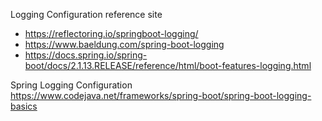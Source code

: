 Logging Configuration reference site
- https://reflectoring.io/springboot-logging/
- https://www.baeldung.com/spring-boot-logging
- https://docs.spring.io/spring-boot/docs/2.1.13.RELEASE/reference/html/boot-features-logging.html

Spring Logging Configuration
https://www.codejava.net/frameworks/spring-boot/spring-boot-logging-basics
